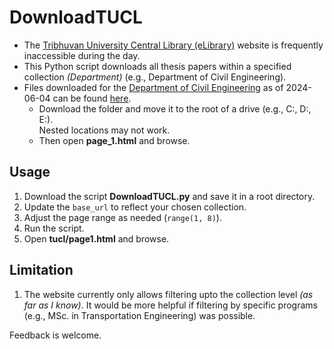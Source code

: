 # DownloadTUCL

- The [Tribhuvan University Central Library (eLibrary)](https://elibrary.tucl.edu.np/) website is frequently inaccessible during the day.
- This Python script downloads all thesis papers within a specified collection *(Department)* (e.g., Department of Civil Engineering).
- Files downloaded for the [Department of Civil Engineering](https://elibrary.tucl.edu.np/collections/1f1fdc5f-96bf-41b1-b0d9-21ae72697297) as of 2024-06-04 can be found [here](https://drive.google.com/drive/folders/1B_prOMKvjyQcjkBLBhmMjrqoN1HDtgJp?usp=drive_link).
    - Download the folder and move it to the root of a drive (e.g., C:\, D:\, E:\). <br>Nested locations may not work.
    - Then open **page_1.html** and browse.

## Usage
1. Download the script **DownloadTUCL.py** and save it in a root directory.
2. Update the `base_url` to reflect your chosen collection.
3. Adjust the page range as needed (`range(1, 8)`).
4. Run the script.
5. Open **tucl/page1.html** and browse.

## Limitation
1. The website currently only allows filtering upto the collection level *(as far as I know)*. It would be more helpful if filtering by specific programs (e.g., MSc. in Transportation Engineering) was possible.

Feedback is welcome.


